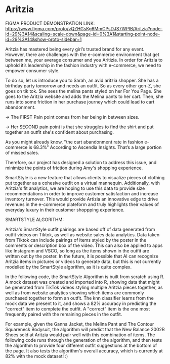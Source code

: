 # Aritzia

FIGMA PRODUCT DEMONSTRATION LINK: https://www.figma.com/proto/vQZHGsKg6MmCPsDJS7WPIB/Aritzia?node-id=29%3A14&scaling=scale-down&page-id=0%3A1&starting-point-node-id=29%3A14&show-proto-sidebar=1

Aritzia has mastered being every girl’s trusted brand for any event. However, there are challenges with the e-commerce environment that get between me, your average consumer and you Aritizia. In order for Aritzia to uphold it’s leadership in the fashion industry with e-commerce, we need to empower consumer style. 

To do so, let us introduce you to Sarah, an avid aritzia shopper. She has a birthday party tomorrow and needs an outfit. So as every other gen-Z, she goes on tik tok. She sees the melina pants styled on her For You Page. She goes to the Aritzia website and adds the Melina pants to her cart. Then, she runs into some friction in her purchase journey which could lead to cart abandonment.

-> The FIRST Pain point comes from her being in between sizes. 

-> Her SECOND pain point is that she struggles to find the shirt and put together an outfit she's confident about purchasing.

As you might already know, "the cart abandonment rate in fashion e-commerce is 68.3%” According to Ascendia Insights.  That’s a large portion of missed sales.

Therefore, our project has designed a solution to address this issue, and minimize the points of friction during Amy's shopping experience.

SmartStyle is a new feature that allows clients to visualize pieces of clothing put together as a cohesive outfit on a virtual mannequin. Additionally, with Aritzia's fit analytics, we are hoping to use this data to provide size recommendations in order to improve customer satisfaction and increase inventory turnover. This would provide Artizia an innovative edge to drive revenues in the e-commerce plateform and truly highlights their values of everyday luxury in their customer shoppping experience.


SMARTSTYLE ALGORITHM:

Aritzia's SmartStyle outfit pairings are based off of data generated from outfit videos on Tiktok, as well as website sales data analytics. Data taken from Tiktok can include pairings of items styled by the poster in the comments or description box of the video. This can also be applied to apps like Instagram and VSCO, so long as the items shown in the outfit are written out by the poster. In the future, it is possible that AI can recognize Aritzia items in pictures or videos to generate data, but this is not currently modelled by the SmartStyle algorithm, as it is quite complex. 

In the following code, the SmartStyle Algorithm is built from scratch using R. A mock dataset was created and imported into R, showing data that might be generated from TikTok videos styling multiple Aritzia pieces together, as well as from website analytics showing which items are commonly purchased together to form an outfit. The knn classifier learns from the mock data we present to it, and shows a 82% accuracy in predicting the "correct" item to complete the outfit. A "correct" item is the one most frequently paired with the remaining pieces in the outfit. 

For example, given the Ganna Jacket, the Melina Pant and The Contour Squareneck Bodysuit, the algorithm will predict that the New Balance 2002R Shoes sold at Aritzia would pair well with this combination of items. The following code runs through the generation of the algorithm, and then tests the algorithm to provide four different outfit suggestions at the bottom of the page. It also tests the algorithm's overall accuracy, which is currently at 82% with the mock dataset! :)

